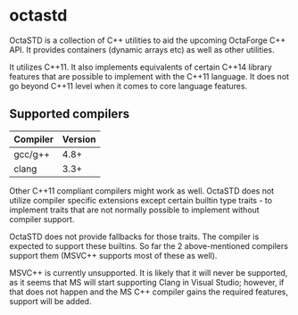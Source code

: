 # octastd

OctaSTD is a collection of C++ utilities to aid the upcoming OctaForge C++
API. It provides containers (dynamic arrays etc) as well as other utilities.

It utilizes C++11. It also implements equivalents of certain C++14 library
features that are possible to implement with the C++11 language. It does not
go beyond C++11 level when it comes to core language features.

## Supported compilers

Compiler | Version
-------- | -------
gcc/g++  | 4.8+
clang    | 3.3+

Other C++11 compliant compilers might work as well. OctaSTD does not utilize
compiler specific extensions except certain builtin type traits - to implement
traits that are not normally possible to implement without compiler support.

OctaSTD does not provide fallbacks for those traits. The compiler is expected
to support these builtins. So far the 2 above-mentioned compilers support them
(MSVC++ supports most of these as well).

MSVC++ is currently unsupported. It is likely that it will never be supported,
as it seems that MS will start supporting Clang in Visual Studio; however,
if that does not happen and the MS C++ compiler gains the required features,
support will be added.
